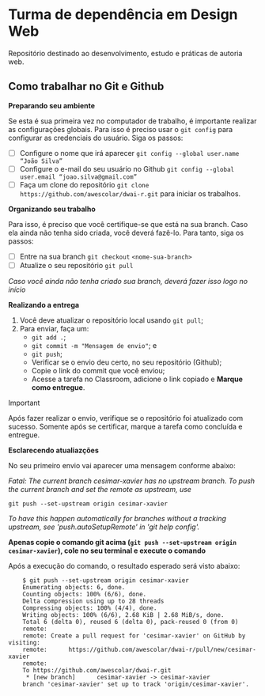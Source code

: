 # Turma de dependência em Design Web

Repositório destinado ao desenvolvimento, estudo e práticas de autoria web.

## Como trabalhar no Git e Github

__Preparando seu ambiente__

Se esta é sua primeira vez no computador de trabalho, é importante realizar as configurações globais.
Para isso é preciso usar o `git config` para configurar as credenciais do usuário. 
Siga os passos:
- [ ] Configure o nome que irá aparecer  ```git config --global user.name “João Silva”```
- [ ] Configure o e-mail do seu usuário no Github ```git config --global user.email “joao.silva@gmail.com”```
- [ ] Faça um clone do repositório `git clone https://github.com/awescolar/dwai-r.git` para iniciar os trabalhos.

__Organizando seu trabalho__

Para isso, é preciso que você certifique-se que está na sua branch. Caso ela ainda não tenha sido criada, você deverá fazê-lo. 
Para tanto, siga os passos:

- [ ] Entre na sua branch `git checkout` ```<nome-sua-branch>```
- [ ] Atualize o seu repositório `git pull`

_Caso você ainda não tenha criado sua branch, deverá fazer isso logo no início_

__Realizando a entrega__

1. Você deve atualizar o repositório local usando `git pull`;
2. Para enviar, faça um:
    - `git add .`; 
    - `git commit -m "Mensagem de envio"`; e
    - `git push`;
    - Verificar se o envio deu certo, no seu repositório (Github);
    - Copie o link do commit que você enviou;
    - Acesse a tarefa no Classroom, adicione o link copiado e __Marque como entregue__.

> [!IMPORTANT]
> Após fazer realizar o envio, verifique se o repositório foi atualizado com sucesso. Somente após se certificar, marque a tarefa como concluída e entregue.


__Esclarecendo atualiazções__

No seu primeiro envio vai aparecer uma mensagem conforme abaixo:


_Fatal: The current branch cesimar-xavier has no upstream branch.
To push the current branch and set the remote as upstream, use_

    git push --set-upstream origin cesimar-xavier

_To have this happen automatically for branches without a tracking
upstream, see 'push.autoSetupRemote' in 'git help config'._

__Apenas copie o comando git acima (`git push --set-upstream origin cesimar-xavier`), cole no seu terminal e execute o comando__

Após a execução do comando, o resultado esperado será visto abaixo:
```
    $ git push --set-upstream origin cesimar-xavier
    Enumerating objects: 6, done.
    Counting objects: 100% (6/6), done.
    Delta compression using up to 28 threads
    Compressing objects: 100% (4/4), done.
    Writing objects: 100% (6/6), 2.68 KiB | 2.68 MiB/s, done.
    Total 6 (delta 0), reused 6 (delta 0), pack-reused 0 (from 0)
    remote: 
    remote: Create a pull request for 'cesimar-xavier' on GitHub by visiting:
    remote:      https://github.com/awescolar/dwai-r/pull/new/cesimar-xavier
    remote:
    To https://github.com/awescolar/dwai-r.git
     * [new branch]      cesimar-xavier -> cesimar-xavier
    branch 'cesimar-xavier' set up to track 'origin/cesimar-xavier'.
```

